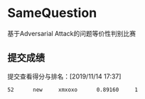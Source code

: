 # SameQuestion
基于Adversarial Attack的问题等价性判别比赛


## 提交成绩

提交查看得分与排名：[2019/11/14 17:37]
```
52		new		xmxoxo		0.89160		1
```


